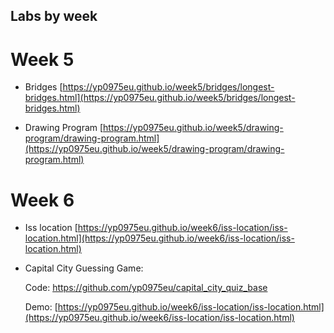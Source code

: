 ## Labs by week

# Week 5
- Bridges [https://yp0975eu.github.io/week5/bridges/longest-bridges.html](https://yp0975eu.github.io/week5/bridges/longest-bridges.html)

- Drawing Program [https://yp0975eu.github.io/week5/drawing-program/drawing-program.html](https://yp0975eu.github.io/week5/drawing-program/drawing-program.html)

# Week 6
- Iss location [https://yp0975eu.github.io/week6/iss-location/iss-location.html](https://yp0975eu.github.io/week6/iss-location/iss-location.html)

- Capital City Guessing Game:

  Code: https://github.com/yp0975eu/capital_city_quiz_base

  Demo: [https://yp0975eu.github.io/week6/iss-location/iss-location.html](https://yp0975eu.github.io/week6/iss-location/iss-location.html)